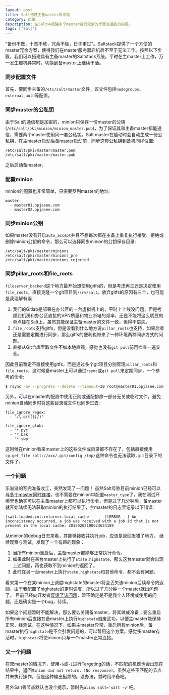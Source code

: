 ```yaml
---
layout: post
title: Salt搭建主备master及问题
category: 运维
description: 在Salt中搭建多个master进行冗余的步骤及遇到的问题。
tags: ["Salt"]
---
```


"备份不做，十恶不赦，冗余不做，日子甭过"。Saltstack提供了一个方便的master冗余方案，使得我们在master服务器宕机后不至于无法工作。按照以下步骤，我们可以搭建具有主备master的Saltstack系统，平时在主master上工作，万一发生宕机异常时，切换到备master上继续干活。

### 同步配置文件
首先，要同步主备的`/etc/salt/master`文件，该文件包括`nodegroups`、`external_auth`等配置。

### 同步master的公私钥
由于Salt的通信都是加密的，minion只保存一份master的公钥(`/etc/salt/pki/minion/minion_master.pub`)，为了保证其和主备master都能通信，需要两个master使用同一套公私钥。Salt master在启动时会自动生成一份公私钥，在主master启动后备master启动前，同步这套公私钥到备机同样位置:

```text
/etc/salt/pki/master/master.pem
/etc/salt/pki/master/master.pub
```

之后启动备master。

### 配置minion
minion的配置也非常简单，只需要罗列master的地址:

```text
master: 
  - master01.opjasee.com
  - master02.opjasee.com
```

### 同步minion公钥
如果master没有开启`auto_accept`并且不想每次都在主备上重复执行接受、拒绝或删除minion公钥的命令，那么可以选择同步minion的公钥保存目录:

```text
/etc/salt/pki/master/minions
/etc/salt/pki/master/minions_pre
/etc/salt/pki/master/minions_rejected
```

### 同步pillar_roots和file_roots
`fileserver_backend`这个地方最开始想使用gitfs的，但是考虑再三还是决定使用`file_roots`，直接克隆一个git项目到`/srv/salt`。放弃gitfs的原因有三个，也可能是我理解有误：

1. 我们的Gitlab是部署在办公区的一台虚拟机上的，平时上上线没问题，但是考虑到机房和办公区直接的VPN质量和物业断电的频率，还是不能将这么明显的单点挂在Salt上，虽然其能保证主备master的文件一致，但得不偿失。
2. `file_roots`支持gitfs，但是没看到什么地方说`pillar_roots`也支持，如果后者还是需要定期进行同步，那么gitfs的便利也带来了一种环境两种同步方式的问题。
3. 直接从Git仓库里取文件不如本地直观，感觉也没有`git pull`前再检查一遍安全。

因此目前暂定不直接使用gitfs，而是通过多个git项目分别管理`pillar_roots`和`file_roots`，这时候备master上可以通过`rsync`或`git pull`来定期同步，一个参考的命令:

```sh
$ rsync -av --progress --delete --timeout=30 root@master01.opjasee.com:/srv/pillar /srv/
```

另外，可以在master的配置中使用正则或通配排除一部分无关或临时文件，避免minion自动同步时将这些目录或文件也同步过去:

```text
file_ignore_regex:
  - '/\.git($|/)'

file_ignore_glob:
  - '*.pyc'
  - '*.bak'
  - '*.swp'
```

这时候在minion看来master上的这些文件或目录都不存在了，包括直接使用`cp.get_file salt://xxx/.git/config /tmp/`这种命令也无法读取`.git`目录下的文件了。

### 一个问题
乐滋滋的写完准备收工，突然发现了一问题！
虽然Salt号称目前minion已经可以[与多个master同时连接][1]，也不需要在minion中配置`master_type`了，我在测试环境里也确实可以在主备master上都可以执行命令，但是过了几分钟后，备master就开始陆续无法获取minion的执行结果了，主master的日志里记录以下错误:

```text
[salt.loaded.int.returner.local_cache       ][ERROR   ] An inconsistency occurred, a job was received with a job id that is not present in the local cache: 20150202190624634189
```

从minion的debug日志来看，其能够接收并执行job，应该是返回发错了地方。
继续观察与测试，发现了一个有趣的现象：

1. 当所有minion重启后，主备master都能够正常执行命令。
2. 如果此时在某台master上执行了`state.highstate`，那么这台master就会出现上述问题，再也获取不到minion的返回了。
3. 此时在另一台master上执行`state.highstate`和其他命令，都不会有问题。

看来第一个在某minion上调度highstate的master将会丢失该minion后续命令的返回，由于我配置了highstate的定时调度，所以过了几分钟一个master就出问题了。
目前已经向开发者[反馈了该问题][2]，暂不确定是不是我个人环境或使用的问题，还是确实是一个bug，待续。


如果这个问题暂时不能解决，那么要么关闭备master，将其做成冷备；要么重启所有minion后直接在备master上执行`highstate`自废武功，以便主master能保持正常，经测试，在这种情况下，如果主master异常，重启所有minion后，备master执行`highstate`是不会引发问题的，可以暂用这个方案。感觉多master存活时，`highstate`将使minion只与一个master正常连接。

### 又一个问题
在双master的情况下，使用`-G`或`-I`进行Targeting的话，不匹配的机器也会出现在结果中，返回`Minion did not return. [No response]`。虽然这些不匹配的节点并未执行操作，但是这种输出挺烦的。没办法，暂时用冷备吧。

另外Salt丢节点默认也没个提示，暂时先`alias salt='salt -v'`吧。

[1]: http://docs.saltstack.com/en/latest/topics/tutorials/multimaster.html
[2]: https://github.com/saltstack/salt/issues/20197
